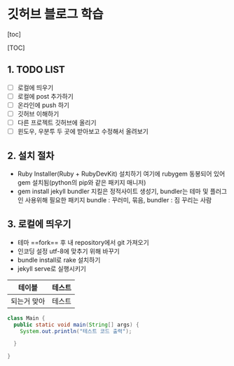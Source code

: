# 깃허브 블로그 학습
[toc]

[TOC]

## 1. TODO LIST

- [ ] 로컬에 띄우기
- [ ] 로컬에 post 추가하기
- [ ] 온라인에 push 하기
- [ ] 깃허브 이해하기
- [ ] 다른 프로젝트 깃허브에 올리기
- [ ] 윈도우, 우분투 두 곳에 받아보고 수정해서 올려보기

## 2. 설치 절차
- Ruby Installer(Ruby + RubyDevKit) 설치하기
여기에 rubygem 동봉되어 있어 gem 설치됨(python의 pip와 같은 패키지 매니저)
- gem install jekyll bundler
지킬은 정적사이트 생성기, bundler는 테마 및 플러그인 사용위해 필요한 패키지
bundle : 꾸러미, 묶음, bundler : 짐 꾸리는 사람

## 3. 로컬에 띄우기

- 테마 ==fork== 후 내 repository에서 git 가져오기
- 인코딩 설정 utf-8에 맞추기 위해 바꾸기
- bundle install로 rake 설치하기
- jekyll serve로 실행시키기

| 테이블 | 테스트 |
| :----:  | :----:  |
| 되는거 맞아  | 테스트 |

```java
class Main {
  public static void main(String[] args) {
    System.out.println("테스트 코드 출력");

  }

}
```
